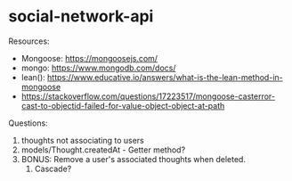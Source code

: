 # social-network-api

Resources:
- Mongoose: https://mongoosejs.com/
- mongo: https://www.mongodb.com/docs/
- lean(): https://www.educative.io/answers/what-is-the-lean-method-in-mongoose
- https://stackoverflow.com/questions/17223517/mongoose-casterror-cast-to-objectid-failed-for-value-object-object-at-path


Questions:
1. thoughts not associating to users
2. models/Thought.createdAt - Getter method?
3. BONUS: Remove a user's associated thoughts when deleted.
   1. Cascade? 